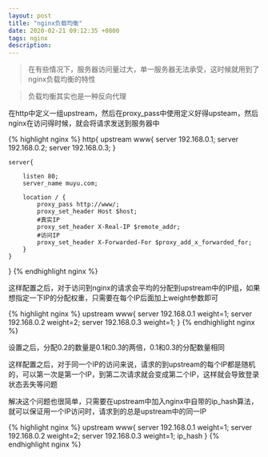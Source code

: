 ```yaml
---
layout: post
title: "nginx负载均衡"
date: 2020-02-21 09:12:35 +0800
tags: nginx
description: 
---
```


>在有些情况下，服务器访问量过大，单一服务器无法承受，这时候就用到了nginx负载均衡的特性

> 负载均衡其实也是一种反向代理

在http中定义一组upstream，然后在proxy_pass中使用定义好得upsteam，然后nginx在访问得时候，就会将请求发送到服务器中

{% highlight nginx %}
http{
	upstream www{
		server 192.168.0.1;
		server 192.168.0.2;
		server 192.168.0.3;
	}

	server{
    
	    listen 80;
	    server_name muyu.com;

	    location / {
	    	proxy_pass http://www/;
	        proxy_set_header Host $host;
	        #真实IP
	        proxy_set_header X-Real-IP $remote_addr;
	        #访问IP
	        proxy_set_header X-Forwarded-For $proxy_add_x_forwarded_for;
	    }
	}
}
{% endhighlight nginx %}

这样配置之后，对于访问到nginx的请求会平均的分配到upstream中的IP组，如果想指定一下IP的分配权重，只需要在每个IP后面加上weight参数即可

{% highlight nginx %}
upstream www{
	server 192.168.0.1 weight=1;
	server 192.168.0.2 weight=2;
	server 192.168.0.3 weight=1;
}
{% endhighlight nginx %}

设置之后，分配0.2的数量是0.1和0.3的两倍，0.1和0.3的分配数量相同

这样配置之后，对于同一个IP的访问来说，请求的到upstream的每个IP都是随机的，可以第一次是第一个IP，到第二次请求就会变成第二个IP，这样就会导致登录状态丢失等问题

解决这个问题也很简单，只需要在upstream中加入nginx中自带的ip_hash算法，就可以保证用一个IP访问时，请求到的总是upstream中的同一IP

{% highlight nginx %}
upstream www{
	server 192.168.0.1 weight=1;
	server 192.168.0.2 weight=2;
	server 192.168.0.3 weight=1;
	ip_hash
}
{% endhighlight nginx %}